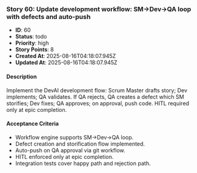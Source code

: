 ### Story 60: Update development workflow: SM→Dev→QA loop with defects and auto-push

- **ID**: 60
- **Status**: todo
- **Priority**: high
- **Story Points**: 8
- **Created At**: 2025-08-16T04:18:07.945Z
- **Updated At**: 2025-08-16T04:18:07.945Z

#### Description

Implement the DevAI development flow: Scrum Master drafts story; Dev implements; QA validates. If QA rejects, QA creates a defect which SM storifies; Dev fixes; QA approves; on approval, push code. HITL required only at epic completion.

#### Acceptance Criteria

- Workflow engine supports SM→Dev→QA loop.
- Defect creation and storification flow implemented.
- Auto-push on QA approval via git workflow.
- HITL enforced only at epic completion.
- Integration tests cover happy path and rejection path.
